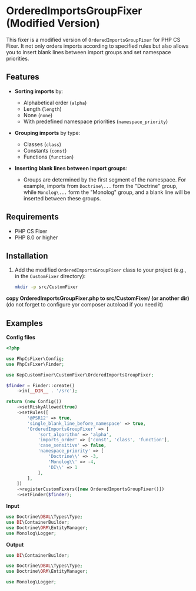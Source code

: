 # OrderedImportsGroupFixer (Modified Version)

This fixer is a modified version of `OrderedImportsGroupFixer` for PHP CS Fixer. It not only orders imports according to specified rules but also allows you to insert blank lines between import groups and set namespace priorities.

## Features

- **Sorting imports** by:
    - Alphabetical order (`alpha`)
    - Length (`length`)
    - None (`none`)
    - With predefined namespace priorities (`namespace_priority`)

- **Grouping imports** by type:
    - Classes (`class`)
    - Constants (`const`)
    - Functions (`function`)

- **Inserting blank lines between import groups**:
    - Groups are determined by the first segment of the namespace.
      For example, imports from `Doctrine\...` form the "Doctrine" group, while `Monolog\...` form the "Monolog" group, and a blank line will be inserted between these groups.

## Requirements

- PHP CS Fixer
- PHP 8.0 or higher

## Installation

1. Add the modified `OrderedImportsGroupFixer` class to your project (e.g., in the `CustomFixer` directory):

   ```bash
   mkdir -p src/CustomFixer
   ```

**copy OrderedImportsGroupFixer.php to src/CustomFixer/ (or another dir)**
(do not forget to configure yor composer autoload if you need it)


## Examples

**Config files**
```php
<?php

use PhpCsFixer\Config;
use PhpCsFixer\Finder;

use KepCustomFixer\CustomFixer\OrderedImportsGroupFixer;

$finder = Finder::create()
    ->in(__DIR__ . '/src');

return (new Config())
    ->setRiskyAllowed(true)
    ->setRules([
        '@PSR12' => true,
        'single_blank_line_before_namespace' => true,
        'OrderedImportsGroupFixer' => [
            'sort_algorithm' => 'alpha',
            'imports_order' => ['const', 'class', 'function'],
            'case_sensitive' => false,
            'namespace_priority' => [
                'Doctrine\\' => -3,
                'Monolog\\' => -4,
                'DI\\' => 1
            ],
        ],
    ])
    ->registerCustomFixers([new OrderedImportsGroupFixer()])
    ->setFinder($finder);
```

**Input**
```php
use Doctrine\DBAL\Types\Type;
use DI\ContainerBuilder;
use Doctrine\ORM\EntityManager;
use Monolog\Logger;
```

**Output**

```php
use DI\ContainerBuilder;

use Doctrine\DBAL\Types\Type;
use Doctrine\ORM\EntityManager;

use Monolog\Logger;
```


